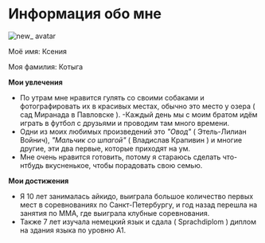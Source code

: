 # Информация обо мне


 ![new_ avatar](https://github.com/Ksykot/Portfolio_task/assets/139037517/a3aac1a0-d3cf-45e7-8a6c-8293c0959bd2)


 Моё имя: Ксения

 Моя фамилия: Котыга



 **Мои увлечения**
 

- По утрам мне нравится гулять со своими собаками и фотографировать их в красивых местах, обычно это место у озера ( сад Миранада в Павловске ). 
-Каждый день мы с моим братом идём играть в футбол с друзьями и проводим там много времени. 
- Одни из моих любимых произведений это *"Овод"* ( Этель-Лилиан Войнич), *"Мальчик со шпагой"* ( Владислав Крапивин ) и многие другие, эти два первые, которые приходят на ум. 
- Мне очень нравится готовить, потому я стараюсь сделать что-нтбудь вкусненькое, чтобы порадовать свою семью.

**Мои достижения**


- Я 10 лет занималась айкидо, выиграла большое количество первых мест в соревнованиях по Санкт-Петербургу, и год назад перешла на занятия по ММА, где выиграла клубные соревнования. 
- Также 7 лет изучала немецкий язык и сдала ( Sprachdiplom ) диплом на здания языка по уровню A1.  




